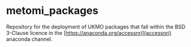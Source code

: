 # metomi_packages
Repository for the deployment of UKMO packages that fall within the BSD 3-Clause licence in the [https://anaconda.org/accessnri](accessnri) anaconda channel.

